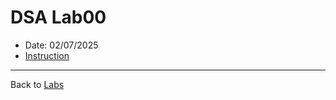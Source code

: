 # DSA Lab00

- Date: 02/07/2025
- [Instruction](Lab0_light_beams.pdf)

---
Back to [Labs](../README.md)
